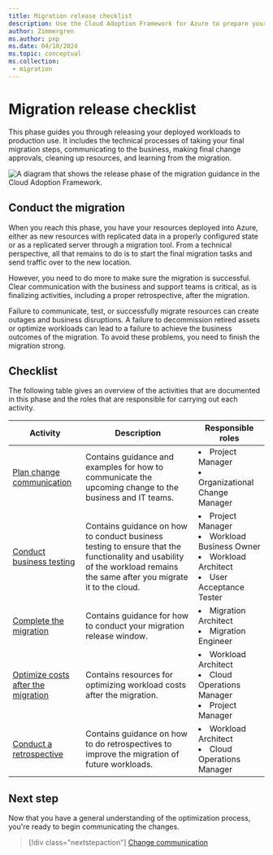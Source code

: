 ```yaml
---
title: Migration release checklist
description: Use the Cloud Adoption Framework for Azure to prepare your migrated workload and assets to be promoted to production.
author: Zimmergren
ms.author: pnp
ms.date: 04/10/2024
ms.topic: conceptual
ms.collection: 
 - migration
---
```


# Migration release checklist

This phase guides you through releasing your deployed workloads to production use. It includes the technical processes of taking your final migration steps, communicating to the business, making final change approvals, cleaning up resources, and learning from the migration.

![A diagram that shows the release phase of the migration guidance in the Cloud Adoption Framework.](../media/migrate-release.svg)

## Conduct the migration

When you reach this phase, you have your resources deployed into Azure, either as new resources with replicated data in a properly configured state or as a replicated server through a migration tool. From a technical perspective, all that remains to do is to start the final migration tasks and send traffic over to the new location.

However, you need to do more to make sure the migration is successful. Clear communication with the business and support teams is critical, as is finalizing activities, including a proper retrospective, after the migration.

Failure to communicate, test, or successfully migrate resources can create outages and business disruptions. A failure to decommission retired assets or optimize workloads can lead to a failure to achieve the business outcomes of the migration. To avoid these problems, you need to finish the migration strong.

## Checklist

The following table gives an overview of the activities that are documented in this phase and the roles that are responsible for carrying out each activity.

|Activity|Description|Responsible roles|
|---|---|---|
|[Plan change communication](./change-communication.md)|Contains guidance and examples for how to communicate the upcoming change to the business and IT teams.|<li>Project Manager<br><li>Organizational Change Manager|
|[Conduct business testing](./business-test.md)|Contains guidance on how to conduct business testing to ensure that the functionality and usability of the workload remains the same after you migrate it to the cloud.|<li>Project Manager<br><li>Workload Business Owner<br><li>Workload Architect<br><li>User Acceptance Tester|
|[Complete the migration](./complete-migration.md)|Contains guidance for how to conduct your migration release window.|<li>Migration Architect<br><li>Migration Engineer|
|[Optimize costs after the migration](./optimize-cost-after-migration.md)|Contains resources for optimizing workload costs after the migration.|<li>Workload Architect<br><li>Cloud Operations Manager<br><li>Project Manager|
|[Conduct a retrospective](./retrospective.md)|Contains guidance on how to do retrospectives to improve the migration of future workloads.|<li>Workload Architect<br><li>Cloud Operations Manager|

## Next step

Now that you have a general understanding of the optimization process, you're ready to begin communicating the changes.

> [!div class="nextstepaction"]
> [Change communication](./change-communication.md)
